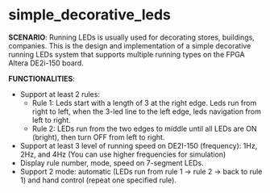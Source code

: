 # simple_decorative_leds

**SCENARIO**: Running LEDs is usually used for decorating stores, buildings, companies. This is the design and implementation of a simple decorative running LEDs system that supports multiple running types on the FPGA Altera DE2i-150 board.

**FUNCTIONALITIES**:
- Support at least 2 rules:
  - Rule 1: Leds start with a length of 3 at the right edge. Leds run
from right to left, when the 3-led line to the left edge, leds
navigation from left to right.
  - Rule 2: LEDs run from the two edges to middle until all LEDs
are ON (bright), then turn OFF from left to right.
- Support at least 3 level of running speed on DE2I-150 (frequency):
1Hz, 2Hz, and 4Hz
(You can use higher frequencies for simulation)
- Display rule number, mode, speed on 7-segment LEDs.
- Support 2 mode: automatic (LEDs run from rule 1 -> rule 2 -> back
to rule 1) and hand control (repeat one specified rule).
